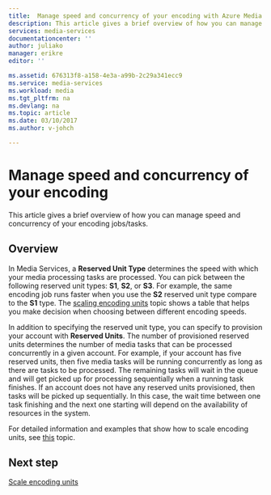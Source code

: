 ```yaml
---
title:  Manage speed and concurrency of your encoding with Azure Media Services | Microsoft Docs
description: This article gives a brief overview of how you can manage speed and concurrency of your encoding jobs/tasks with Azure Media Services.
services: media-services
documentationcenter: ''
author: juliako
manager: erikre
editor: ''

ms.assetid: 676313f8-a158-4e3a-a99b-2c29a341ecc9
ms.service: media-services
ms.workload: media
ms.tgt_pltfrm: na
ms.devlang: na
ms.topic: article
ms.date: 03/10/2017
ms.author: v-johch

---
```

#  Manage speed and concurrency of your encoding

This article gives a brief overview of how you can manage speed and concurrency of your encoding jobs/tasks.

## Overview

In Media Services, a **Reserved Unit Type** determines the speed with which your media processing tasks are processed. You can pick between the following reserved unit types: **S1**, **S2**, or **S3**. For example, the same encoding job runs faster when you use the **S2** reserved unit type compare to the **S1** type. The [scaling encoding units](media-services-scale-media-processing-overview.md) topic shows a table that helps you make decision when choosing between different encoding speeds.

In addition to specifying the reserved unit type, you can specify to provision your account with **Reserved Units**. The number of provisioned reserved units determines the number of media tasks that can be processed concurrently in a given account. For example, if your account has five reserved units, then five media tasks will be running concurrently as long as there are tasks to be processed. The remaining tasks will wait in the queue and will get picked up for processing sequentially when a running task finishes. If an account does not have any reserved units provisioned, then tasks will be picked up sequentially. In this case, the wait time between one task finishing and the next one starting will depend on the availability of resources in the system.

For detailed information and examples that show how to scale encoding units, see [this](media-services-scale-media-processing-overview.md) topic.

## Next step

[Scale encoding units](media-services-scale-media-processing-overview.md)



